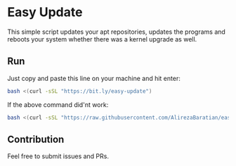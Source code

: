 # Easy Update

This simple script updates your apt repositories, updates the programs and reboots your system whether there was a kernel upgrade as well.

## Run

Just copy and paste this line on your machine and hit enter:

```bash
bash <(curl -sSL "https://bit.ly/easy-update")
```

If the above command did'nt work:

```bash
bash <(curl -sSL "https://raw.githubusercontent.com/AlirezaBaratian/easy-update/main/easy_update.sh")
```

## Contribution

Feel free to submit issues and PRs.
